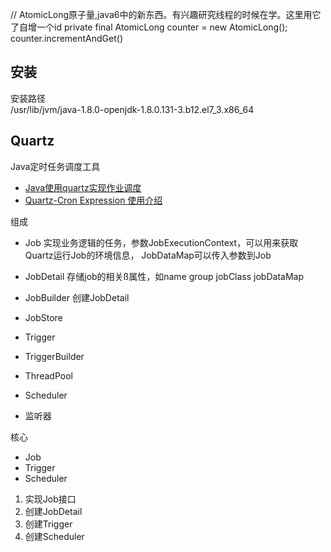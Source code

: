 // AtomicLong原子量,java6中的新东西。有兴趣研究线程的时候在学。这里用它了自增一个id
private final AtomicLong counter = new AtomicLong();
counter.incrementAndGet()

## 安装
安装路径  
/usr/lib/jvm/java-1.8.0-openjdk-1.8.0.131-3.b12.el7_3.x86_64

## Quartz
Java定时任务调度工具

- [Java使用quartz实现作业调度](http://qiaowei.xyz/2016/05/11/Java%E4%BD%BF%E7%94%A8quartz%E5%AE%9E%E7%8E%B0%E4%BD%9C%E4%B8%9A%E8%B0%83%E5%BA%A6/)
- [Quartz-Cron Expression 使用介绍](https://my.oschina.net/u/1042053/blog/136090)

组成
- Job 实现业务逻辑的任务，参数JobExecutionContext，可以用来获取Quartz运行Job的环境信息， JobDataMap可以传入参数到Job

- JobDetail 存储job的相关ß属性，如name group jobClass jobDataMap
- JobBuilder 创建JobDetail
- JobStore
- Trigger
- TriggerBuilder
- ThreadPool
- Scheduler
- 监听器

核心
- Job
- Trigger
- Scheduler

1. 实现Job接口
2. 创建JobDetail
3. 创建Trigger
4. 创建Scheduler
